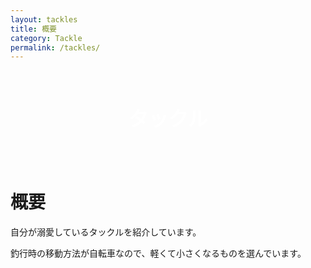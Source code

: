 ```yaml
---
layout: tackles
title: 概要
category: Tackle
permalink: /tackles/
---
```


<div style="justify-content: center;
    display: flex;
    align-items: center;
    height: 150px;
    background-image: url(/images/picture/tackles/lure/daiwa-peanut/3.jpg);
background-position: right;
    background-size: cover;
">
    <p style="color: #fff; font-size: xx-large; font-weight: 800; margin: 0;">タックル</p>
</div>

# 概要

自分が溺愛しているタックルを紹介しています。

釣行時の移動方法が自転車なので、軽くて小さくなるものを選んでいます。